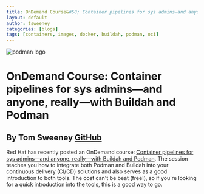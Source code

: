 ```yaml
---
title: OnDemand Course&#58; Container pipelines for sys admins—and anyone, really—with Buildah and Podman
layout: default
author: tsweeney
categories: [blogs]
tags: [containers, images, docker, buildah, podman, oci]
---
```


![podman logo](../static/vectors/raw/podman.svg)

# OnDemand Course&#58; Container pipelines for sys admins—and anyone, really—with Buildah and Podman

## By Tom Sweeney [GitHub](https://github.com/TomSweeneyRedhat)

Red Hat has recently posted an OnDemand course: [Container pipelines for sys admins—and anyone, really—with Buildah and Podman](https://www.redhat.com/en/events/webinar/container-pipelines-sys-admins-and-anyone-really-buildah-and-podman?sc_cid=701f2000000txokAAA&utm_source=bambu&utm_medium=social&utm_campaign=abm). The session teaches you how to integrate both Podman and Buildah into your continuous delivery (CI/CD) solutions and also serves as a good introduction to both tools. The cost can't be beat (free!), so if you're looking for a quick introduction into the tools, this is a good way to go.
